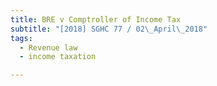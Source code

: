 ```yaml
---
title: BRE v Comptroller of Income Tax 
subtitle: "[2018] SGHC 77 / 02\_April\_2018"
tags:
  - Revenue law
  - income taxation

---
```


